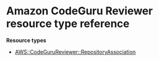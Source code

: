 # Amazon CodeGuru Reviewer resource type reference<a name="AWS_CodeGuruReviewer"></a>

**Resource types**
+ [AWS::CodeGuruReviewer::RepositoryAssociation](aws-resource-codegurureviewer-repositoryassociation.md)